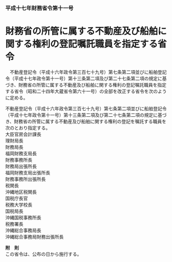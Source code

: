 ### 平成十七年財務省令第十一号  
# 財務省の所管に属する不動産及び船舶に関する権利の登記嘱託職員を指定する省令  
　不動産登記令（平成十六年政令第三百七十九号）第七条第二項並びに船舶登記令（平成十七年政令第十一号）第十三条第二項及び第二十七条第二項の規定に基づき、財務省の所管に属する不動産及び船舶に関する権利の登記嘱託職員を指定する省令（昭和二十四年大蔵省令第六十一号）の全部を改正する省令を次のように定める。  
  
不動産登記令（平成十六年政令第三百七十九号）第七条第二項並びに船舶登記令（平成十七年政令第十一号）第十三条第二項及び第二十七条第二項の規定に基づき、財務省の所管に属する不動産及び船舶に関する権利の登記を嘱託する職員を次のとおり指定する。  
大臣官房会計課長  
理財局長  
財務局長  
福岡財務支局長  
財務事務所長  
財務局出張所長  
福岡財務支局出張所長  
財務事務所出張所長  
税関長  
沖縄地区税関長  
国税庁長官  
税務大学校長  
国税局長  
沖縄国税事務所長  
税務署長  
沖縄総合事務局長  
沖縄総合事務局財務出張所長  
  
**附　則**  
この省令は、公布の日から施行する。  
  
